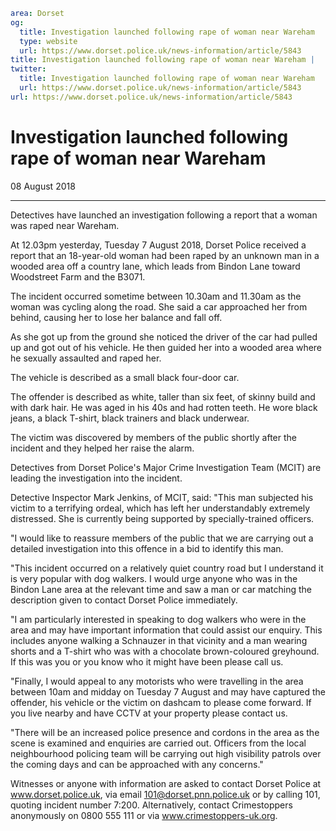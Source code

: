 ```yaml
area: Dorset
og:
  title: Investigation launched following rape of woman near Wareham
  type: website
  url: https://www.dorset.police.uk/news-information/article/5843
title: Investigation launched following rape of woman near Wareham |
twitter:
  title: Investigation launched following rape of woman near Wareham
  url: https://www.dorset.police.uk/news-information/article/5843
url: https://www.dorset.police.uk/news-information/article/5843
```

# Investigation launched following rape of woman near Wareham

08 August 2018

* * *

Detectives have launched an investigation following a report that a woman was raped near Wareham.

At 12.03pm yesterday, Tuesday 7 August 2018, Dorset Police received a report that an 18-year-old woman had been raped by an unknown man in a wooded area off a country lane, which leads from Bindon Lane toward Woodstreet Farm and the B3071.

The incident occurred sometime between 10.30am and 11.30am as the woman was cycling along the road. She said a car approached her from behind, causing her to lose her balance and fall off.

As she got up from the ground she noticed the driver of the car had pulled up and got out of his vehicle. He then guided her into a wooded area where he sexually assaulted and raped her.

The vehicle is described as a small black four-door car.

The offender is described as white, taller than six feet, of skinny build and with dark hair. He was aged in his 40s and had rotten teeth. He wore black jeans, a black T-shirt, black trainers and black underwear.

The victim was discovered by members of the public shortly after the incident and they helped her raise the alarm.

Detectives from Dorset Police's Major Crime Investigation Team (MCIT) are leading the investigation into the incident.

Detective Inspector Mark Jenkins, of MCIT, said: "This man subjected his victim to a terrifying ordeal, which has left her understandably extremely distressed. She is currently being supported by specially-trained officers.

"I would like to reassure members of the public that we are carrying out a detailed investigation into this offence in a bid to identify this man.

"This incident occurred on a relatively quiet country road but I understand it is very popular with dog walkers. I would urge anyone who was in the Bindon Lane area at the relevant time and saw a man or car matching the description given to contact Dorset Police immediately.

"I am particularly interested in speaking to dog walkers who were in the area and may have important information that could assist our enquiry. This includes anyone walking a Schnauzer in that vicinity and a man wearing shorts and a T-shirt who was with a chocolate brown-coloured greyhound. If this was you or you know who it might have been please call us.

"Finally, I would appeal to any motorists who were travelling in the area between 10am and midday on Tuesday 7 August and may have captured the offender, his vehicle or the victim on dashcam to please come forward. If you live nearby and have CCTV at your property please contact us.

"There will be an increased police presence and cordons in the area as the scene is examined and enquiries are carried out. Officers from the local neighbourhood policing team will be carrying out high visibility patrols over the coming days and can be approached with any concerns."

Witnesses or anyone with information are asked to contact Dorset Police at www.dorset.police.uk, via email 101@dorset.pnn.police.uk or by calling 101, quoting incident number 7:200. Alternatively, contact Crimestoppers anonymously on 0800 555 111 or via www.crimestoppers-uk.org.
